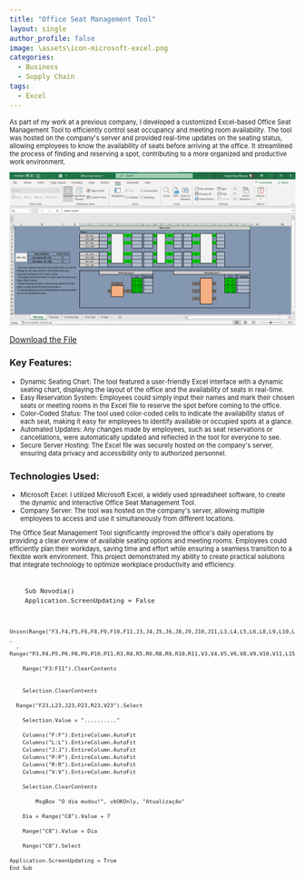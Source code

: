 ```yaml
---
title: "Office Seat Management Tool"
layout: single
author_profile: false
image: \assets\icon-microsoft-excel.png
categories:
  - Business
  - Supply Chain
tags:
  - Excel
---
```


  <p style="font-size:0.8em">
    As part of my work at a previous company, I developed a customized Excel-based Office Seat Management Tool to efficiently control seat occupancy and meeting room availability. The tool was hosted on the company's server and provided real-time updates on the seating status, allowing employees to know the availability of seats before arriving at the office. It streamlined the process of finding and reserving a spot, contributing to a more organized and productive work environment.
  </p>
  <img src="\assets\Office-Seat-1.png" alt="Office Seat Management Tool" class="image">
  <p></p>
  <a href="\assets\Office-Seat-0.xlsm" download>Download the File</a>
  <h3>Key Features:</h3>
  <ul style="font-size:0.8em">
    <li>Dynamic Seating Chart: The tool featured a user-friendly Excel interface with a dynamic seating chart, displaying the layout of the office and the availability of seats in real-time.</li>
    <li>Easy Reservation System: Employees could simply input their names and mark their chosen seats or meeting rooms in the Excel file to reserve the spot before coming to the office.</li>
    <li>Color-Coded Status: The tool used color-coded cells to indicate the availability status of each seat, making it easy for employees to identify available or occupied spots at a glance.</li>
    <li>Automated Updates: Any changes made by employees, such as seat reservations or cancellations, were automatically updated and reflected in the tool for everyone to see.</li>
    <li>Secure Server Hosting: The Excel file was securely hosted on the company's server, ensuring data privacy and accessibility only to authorized personnel.</li>
  </ul>
  <h3>Technologies Used:</h3>
  <ul style="font-size:0.8em">
    <li>Microsoft Excel: I utilized Microsoft Excel, a widely used spreadsheet software, to create the dynamic and interactive Office Seat Management Tool.</li>
    <li>Company Server: The tool was hosted on the company's server, allowing multiple employees to access and use it simultaneously from different locations.</li>
  </ul>
  <p style="font-size:0.8em">
    The Office Seat Management Tool significantly improved the office's daily operations by providing a clear overview of available seating options and meeting rooms. Employees could efficiently plan their workdays, saving time and effort while ensuring a seamless transition to a flexible work environment. This project demonstrated my ability to create practical solutions that integrate technology to optimize workplace productivity and efficiency.
  </p>

<code style="font-size:0.8em">
    Sub Novodia()
    Application.ScreenUpdating = False

      Union(Range("F3,F4,F5,F6,F8,F9,F10,F11,J3,J4,J5,J6,J8,J9,J10,J11,L3,L4,L5,L6,L8,L9,L10,L11") _
      , Range("P3,P4,P5,P6,P8,P9,P10,P11,R3,R4,R5,R6,R8,R9,R10,R11,V3,V4,V5,V6,V8,V9,V10,V11,L15,L16,L17,L18,Y15,Y16,Y17,Y18")).Select
        
        Range("F3:F11").ClearContents
        
        
        Selection.ClearContents
        
      Range("F23,L23,J23,P23,R23,V23").Select
        
        Selection.Value = ".........."
        
        Columns("F:F").EntireColumn.AutoFit
        Columns("L:L").EntireColumn.AutoFit
        Columns("J:J").EntireColumn.AutoFit
        Columns("P:P").EntireColumn.AutoFit
        Columns("R:R").EntireColumn.AutoFit
        Columns("V:V").EntireColumn.AutoFit
        
        Selection.ClearContents
        
            MsgBox "O dia mudou!", vbOKOnly, "Atualização"
        
        Dia = Range("C8").Value + 7
        
        Range("C8").Value = Dia

        Range("C8").Select
        
    Application.ScreenUpdating = True
    End Sub
</code>